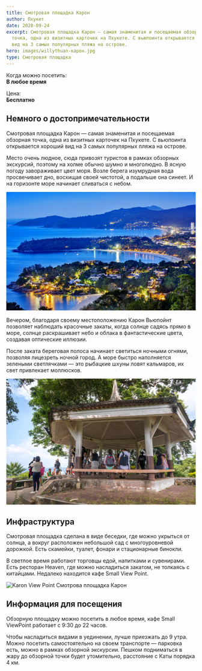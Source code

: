```yaml
---
title: Смотровая площадка Карон
author: Пхукет
date: 2020-09-24
excerpt: Смотровая площадка Карон — самая знаменитая и посещаемая обзорная
  точка, одна из визитных карточек на Пхукете. С вьюпоинта открывается хороший
  вид на 3 самых популярных пляжа на острове.
hero: images/willythuan-карон.jpg
type: Смотровая площадка
---
```

Когда можно посетить:  
**В любое время**

Цена:  
**Бесплатно**

## Немного о достопримечательности

Смотровая площадка Карон — самая знаменитая и посещаемая обзорная точка, одна из визитных карточек на Пхукете. С вьюпоинта открывается хороший вид на 3 самых популярных пляжа на острове.

Место очень людное, сюда привозят туристов в рамках обзорных экскурсий, поэтому на холме обычно шумно и многолюдно. 
В ясную погоду завораживает цвет моря. Возле берега изумрудная вода просвечивает дно, восхищая своей чистотой, а подальше она синеет. И на горизонте море начинает сливаться с небом.

![Karon View Point Смотрова площадка Карон](images/slontour.com-карон.jpg "Вид после заката. Источник slontour.com. ")

Вечером, благодаря своему местоположению Карон Вьюпойнт позволяет наблюдать красочные  закаты, когда солнце садясь прямо в море, солнце раскрашивает небо и облака в фантастические цвета, создавая оптические иллюзии.

После заката береговая полоса начинает светиться ночными огнями, позволяя лицезреть ночной город. А море быстро наполняется зелеными светлячками — это рыбацкие шхуны ловят кальмаров, их свет привлекает моллюсков.

![Karon View Point Смотрова площадка Карон](images/life-trip.ru-карон.jpg "Источник life-trip.ru")

## Инфраструктура

Смотровая площадка сделана в виде беседки, где можно укрыться от солнца, а вокруг расположен небольшой сад с многоуровневой дорожкой. Есть скамейки, туалет, фонари и стационарные бинокли.

В светлое время работают торговцы едой, напитками и сувенирами. Есть ресторан Heaven, где можно насладиться закатом, не толкаясь с китайцами. Недалеко находится кафе Small View Point.

![Karon View Point Смотрова площадка Карон](images/wikimedia.org-карон.jpg "Источник wikimedia.org ")

## Информация для посещения

Обзорную площадку можно посетить в любое время, кафе Small ViewPoint работает с 9:30 до 22 часов. 

Чтобы насладиться видами в уединении, лучше приезжать до  9 утра.
Можно посетить самостоятельно на своем транспорте — парковка есть, можно в рамках обзорной экскурсии. Пешком подниматься в жару до обзорной точки будет утомительно, расстояние с Каты порядка 4 км.